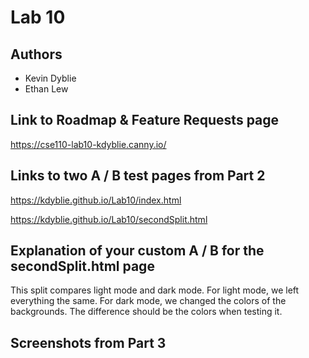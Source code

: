# Lab 10
## Authors
- Kevin Dyblie
- Ethan Lew

## Link to Roadmap & Feature Requests page

https://cse110-lab10-kdyblie.canny.io/

## Links to two A / B test pages from Part 2

https://kdyblie.github.io/Lab10/index.html

https://kdyblie.github.io/Lab10/secondSplit.html

## Explanation of your custom A / B for the secondSplit.html page

This split compares light mode and dark mode. For light mode, we left everything the same. For dark mode, we changed the colors of the backgrounds. The difference should be the colors when testing it.

## Screenshots from Part 3
